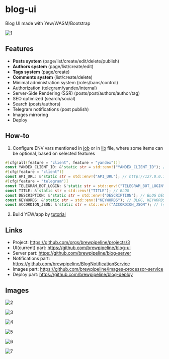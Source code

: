 # blog-ui
Blog UI made with Yew/WASM/Bootstrap

![1](https://raw.githubusercontent.com/brewpipeline/blog-ui/main/images/1.png)

Features
---
- **Posts system** (page/list/create/edit/delete/publish)
- **Authors system** (page/list/create/edit)
- **Tags system** (page/create)
- **Comments system** (list/create/delete)
- Minimal administration system (roles/bans/control)
- Authorization (telegram/yandex/internal)
- Server-Side Rendering (SSR) (posts/post/authors/author/tag)
- SEO optimized (search/social)
- Search (posts/authors)
- Telegram notifications (post publish)
- Images mirroring
- Deploy

How-to
---
1. Configure ENV vars mentioned in [job](https://github.com/brewpipeline/blog-ui/blob/main/.github/workflows/builds.yml) or in [lib](https://github.com/brewpipeline/blog-ui/blob/main/src/lib.rs) file, where some items can be optional, based on selected features
```rust
#[cfg(all(feature = "client", feature = "yandex"))]
const YANDEX_CLIENT_ID: &'static str = std::env!("YANDEX_CLIENT_ID"); // ee156ec6ee994a748e724f604db8e305
#[cfg(feature = "client")]
const API_URL: &'static str = std::env!("API_URL"); // http://127.0.0.1:3000/api
#[cfg(feature = "telegram")]
const TELEGRAM_BOT_LOGIN: &'static str = std::env!("TELEGRAM_BOT_LOGIN"); // AnyBlogBot
const TITLE: &'static str = std::env!("TITLE"); // BLOG
const DESCRIPTION: &'static str = std::env!("DESCRIPTION"); // BLOG DESCRIPTION
const KEYWORDS: &'static str = std::env!("KEYWORDS"); // BLOG, KEYWORDS
const ACCORDION_JSON: &'static str = std::env!("ACCORDION_JSON"); // [{"title":"О блоге","body":"<strong>Ты ошибка эволюции.</strong><br/>А блог этот про хороших людей в плохое время."},{"title":"Контент","body":"Привет!"}]
```
2. Build YEW/app by [tutorial](https://yew.rs/docs/tutorial)

Links
---
- Project: https://github.com/orgs/brewpipeline/projects/3
- UI(current) part: https://github.com/brewpipeline/blog-ui
- Server part: https://github.com/brewpipeline/blog-server
- Notifications part: https://github.com/brewpipeline/BlogNotificationService
- Images part: https://github.com/brewpipeline/images-processor-service
- Deploy part: https://github.com/brewpipeline/blog-deploy

Images
---

![2](https://raw.githubusercontent.com/brewpipeline/blog-ui/main/images/2.png)

![3](https://raw.githubusercontent.com/brewpipeline/blog-ui/main/images/3.png)

![4](https://raw.githubusercontent.com/brewpipeline/blog-ui/main/images/4.png)

![5](https://raw.githubusercontent.com/brewpipeline/blog-ui/main/images/5.png)

![6](https://raw.githubusercontent.com/brewpipeline/blog-ui/main/images/6.png)

![7](https://raw.githubusercontent.com/brewpipeline/blog-ui/main/images/7.png)
